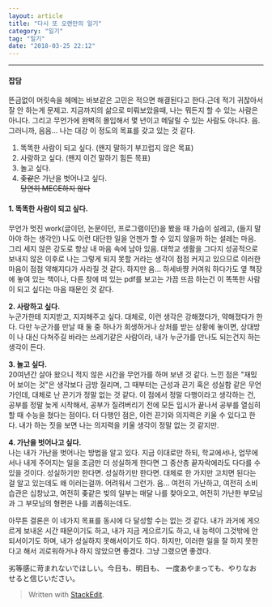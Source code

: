 ```yaml
---
layout: article
title: "다시 또 오랜만의 일기"
category: "일기"
tag: "일기"
date: "2018-03-25 22:12"
---
```

<hr>
<h4 id="잡담">잡담</h4>
<p>뜬금없이 머릿속을 헤메는 바보같은 고민은 적으면 해결된다고 한다.근데 적기 귀찮아서 잘 안 하는게 문제고. 지금까지의 삶으로 미뤄보았을때, 나는 뭐든지 할 수 있는 사람은 아니다. 그리고 무언가에 완벽히 몰입해서 몇 년이고 메달릴 수 있는 사람도 아니다. 음. 그러니까, 음음… 나는 대강 이 정도의 목표를 갖고 있는 것 같다.</p>
<ol>
<li>똑똑한 사람이 되고 싶다. (왠지 말하기 부끄럽지 않은 목표)</li>
<li>사랑하고 싶다. (왠지 이건 말하기 힘든 목표)</li>
<li>놀고 싶다.</li>
<li><s>좆같은</s> 가난을 벗어나고 싶다.<br>
<s>당연히 MECE하지 않다</s></li>
</ol>
<h4 id="똑똑한-사람이-되고-싶다.">1. 똑똑한 사람이 되고 싶다.</h4>
<p>무언가 멋진 work(글이던, 논문이던, 프로그램이던)을 봤을 때 가슴이 설레고, (들지 말아야 하는 생각인) 나도 이런 대단한 일을 언젠가 할 수 있지 않을까 하는 설레는 마음. 그리 세지 않은 강도로 항상 내 마음 속에 남아 있음. 대학교 생활을 그다지 성공적으로 보내지 않은 이후로 나는 그렇게 되지 못할 거라는 생각이 점점 커지고 있으므로 이러한 마음이 점점 약해지다가 사라질 것 같다. 하지만 음… 하세바쨩 커여워 하다가도 옆 책장에 놓여 있는 책이나, 다른 창에 떠 있는 pdf를 보고는 가끔 뜨끔 하는건 이 똑똑한 사람이 되고 싶다는 마음 때문인 것 같다.</p>
<p><strong>2. 사랑하고 싶다.</strong><br>
누군가한테 지지받고, 지지해주고 싶다. 대체로, 이런 생각은 강해졌다가, 약해졌다가 한다. 다만 누군가를 만날 때 둘 중 하나가 희생하거나 상처를 받는 상황에 놓이면, 상대방이 나 대신 다쳐주길 바라는 쓰레기같은 사람이라, 내가 누군가를 만나도 되는건지 하는 생각이 든다.</p>
<p><strong>3. 놀고 싶다.</strong><br>
20여년간 살아 왔으니 적지 않은 시간을 무언가를 하며 보낸 것 같다. 느낀 점은 "재밌어 보이는 것"은 생각보다 금방 질리며, 그 때부터는 근성과 끈기 혹은 성실함 같은 무언가인데, 대체로 난 끈기가 정말 없는 것 같다. 이 점에서 정말 다행이라고 생각하는 건, 공부를 정말 늦게 시작해서, 공부가 질려버리기 전에 모든 입시가 끝나서 공부를 열심히 할 때 수능을 쳤다는 점이다. 더 다행인 점은, 이런 끈기와 의지력은 키울 수 있다고 한다. 내가 하는 짓을 보면 나는 의지력을 키울 생각이 정말 없는 것 같지만.</p>
<p><strong>4. 가난을 벗어나고 싶다.</strong><br>
나는 내가 가난을 벗어나는 방법을 알고 있다. 지금 이대로만 하되, 학교에서나, 업무에서나 내게 주어지는 일을 조금만 더 성실하게 한다면 그 중산층 끝자락에라도 다다를 수 있을 것이다. 성실하기만 한다면. 성실하기만 한다면. 대체로 한 가지만 고치면 된다는 걸 알고 있는데도 왜 이러는걸까. 어려워서 그런가. 음… 여전히 가난하고, 여전히 소비습관은 십창났고, 여전히 좆같은 빚의 일부는 매달 나를 찾아오고, 여전히 가난한 부모님과 그 부모님의 형편은 나를 괴롭히는데도.</p>
<p>아무튼 결론은 이 네가지 목표를 동시에 다 달성할 수는 없는 것 같다. 내가 과거에 게으르게 보내온 시간 때문이기도 하고, 내가 지금 게으르기도 하고, 내 능력이 그것밖에 안되서이기도 하며, 내가 성실하지 못해서이기도 하다. 하지만, 이러한 일을 잘 하지 못한다고 해서 괴로워하거나 하지 않았으면 좋겠다. 그냥 그랬으면 좋겠다.</p>
劣等感に苛まれないでほしい。今日も、明日も、
一度あやまっても、やりなおせると信じいださい。
<blockquote>
<p>Written with <a href="https://stackedit.io/">StackEdit</a>.</p>
</blockquote>

